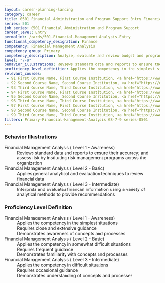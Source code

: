 ```yaml
---
layout: career-planning-landing
category: career
title: 0501 Financial Administration and Program Support Entry Financial Management Analysis
series: 501
job_series: 0501 Financial Administration and Program Support
career_level: Entry
permalink: /cards/501-Financial-Management Analysis-Entry
functional_competency_designation: Finance
competency: Financial Management Analysis
competency_group: Primary
competency_description: Analyze, evaluate and review budget and program issues and financial data and reports using business tools and applications, cost and economic analysis, and performance metrics to provide recommendations 
level: "7-9"
behavior_illustrations: Reviews standard data and reports to ensure their accuracy; and assess risk by instituting risk management programs across the organization ? Applies general analytical and evaluation techniques to review financial data ? Interprets and evaluates financial information using a variety of analytical methods to provide recommendations
proficiency_level_definition: Applies the competency in the simplest situations ? Requires close and extensive guidance ? Demonstrates awareness of concepts and processes ? Applies the competency in somewhat difficult situations ? Requires frequent guidance ? Demonstrates familiarity with concepts and processes ? Applies the competency in difficult situations ? Requires occasional guidance ? Demonstrates understanding of concepts and processes
relevant_courses: 
 - 91 First Course Name, First Course Institution, <a href="https://www.cfo.gov">www.cfo.gov</a>
 - 92 Second Course Name, Second Course Institution, <a href="https://www.cfo.gov">www.cfo.gov</a>
 - 93 Third Course Name, Third Course Institution, <a href="https://www.cfo.gov">www.cfo.gov</a>
 - 94 First Course Name, First Course Institution, <a href="https://www.cfo.gov">www.cfo.gov</a>
 - 95 Second Course Name, Second Course Institution, <a href="https://www.cfo.gov">www.cfo.gov</a>
 - 96 Third Course Name, Third Course Institution, <a href="https://www.cfo.gov">www.cfo.gov</a>
 - 97 First Course Name, First Course Institution, <a href="https://www.cfo.gov">www.cfo.gov</a>
 - 98 Second Course Name, Second Course Institution, <a href="https://www.cfo.gov">www.cfo.gov</a>
 - 99 Third Course Name, Third Course Institution, <a href="https://www.cfo.gov">www.cfo.gov</a>
filters: Primary-Financial-Management-Analysis GS-7-9 series-0501
---
```


<div class="desktop:grid-col-6 margin-y-205">
  <div class="border-top-05 bg-white padding-2 shadow-5 height-full members-hover border-1px border-gray-30 border-top-orange radius-lg">
    <h3>Behavior Illustrations</h3>
    <dl class="text-base"><dt>Financial Management Analysis ( Level 1 - Awareness)</dt><dd>Reviews standard data and reports to ensure their accuracy; and assess risk by instituting risk management programs across the organization</dd><dt>Financial Management Analysis ( Level 2 - Basic)</dt><dd>Applies general analytical and evaluation techniques to review financial data</dd><dt>Financial Management Analysis ( Level 3 - Intermediate)</dt><dd>Interprets and evaluates financial information using a variety of analytical methods to provide recommendations</dd></dl>
  </div>
</div>
<div class="desktop:grid-col-6 margin-y-205">
  <div class="border-top-05 bg-white padding-2 shadow-5 height-full members-hover border-1px border-gray-30 border-top-orange radius-lg">
    <h3>Proficiency Level Definition</h3>
    <dl class="text-base"><dt>Financial Management Analysis ( Level 1 - Awareness)</dt><dd>Applies the competency in the simplest situations </dd><dd> Requires close and extensive guidance </dd><dd> Demonstrates awareness of concepts and processes</dd><dt>Financial Management Analysis ( Level 2 - Basic)</dt><dd>Applies the competency in somewhat difficult situations </dd><dd> Requires frequent guidance </dd><dd> Demonstrates familiarity with concepts and processes</dd><dt>Financial Management Analysis ( Level 3 - Intermediate)</dt><dd>Applies the competency in difficult situations </dd><dd> Requires occasional guidance </dd><dd> Demonstrates understanding of concepts and processes</dd></dl>
  </div>
</div>